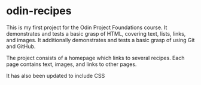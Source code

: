 # odin-recipes

This is my first project for the Odin Project Foundations course. It demonstrates and tests a basic grasp of HTML, covering text, lists, links, and images. It additionally demonstrates and tests a basic grasp of using Git and GitHub. 

The project consists of a homepage which links to several recipes. Each page contains text, images, and links to other pages.

It has also been updated to include CSS